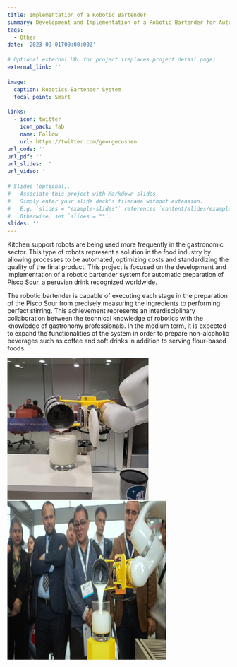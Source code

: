 ```yaml
---
title: Implementation of a Robotic Bartender
summary: Development and Implementation of a Robotic Bartender for Automatic Pisco Sour Preparation
tags:
  - Other
date: '2023-09-01T00:00:00Z'

# Optional external URL for project (replaces project detail page).
external_link: ''

image:
  caption: Robotics Bartender System
  focal_point: Smart

links:
  - icon: twitter
    icon_pack: fab
    name: Follow
    url: https://twitter.com/georgecushen
url_code: ''
url_pdf: ''
url_slides: ''
url_video: ''

# Slides (optional).
#   Associate this project with Markdown slides.
#   Simply enter your slide deck's filename without extension.
#   E.g. `slides = "example-slides"` references `content/slides/example-slides.md`.
#   Otherwise, set `slides = ""`.
slides: ''
---
```

Kitchen support robots are being used more frequently in the gastronomic sector. This type of robots represent a solution in the food industry by allowing processes to be automated, optimizing costs and standardizing the quality of the final product. This project is focused on the development and implementation of a robotic bartender system for automatic preparation of Pisco Sour, a peruvian drink recognized worldwide.

The robotic bartender is capable of executing each stage in the preparation of the Pisco Sour from precisely measuring the ingredients to performing perfect stirring. This achievement represents an interdisciplinary collaboration between the technical knowledge of robotics with the knowledge of gastronomy professionals. In the medium term, it is expected to expand the functionalities of the system in order to prepare non-alcoholic beverages such as coffee and soft drinks in addition to serving flour-based foods. 

<img src= featured2.jpg width= 320 height= 320>
<img src= featured3.jpg width= 360 height= 360>
